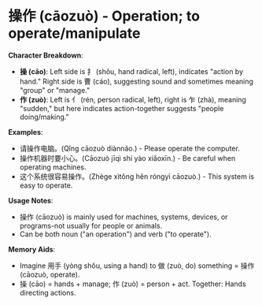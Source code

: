 # **操作 (cāozuò) - Operation; to operate/manipulate**

**Character Breakdown**:  
- **操 (cāo)**: Left side is 扌 (shǒu, hand radical, left), indicates "action by hand." Right side is 曹 (cáo), suggesting sound and sometimes meaning "group" or "manage."  
- **作 (zuò)**: Left is 亻 (rén, person radical, left), right is 乍 (zhà), meaning "sudden," but here indicates action-together suggests "people doing/making."

**Examples**:  
- 请操作电脑。(Qǐng cāozuò diànnǎo.) - Please operate the computer.  
- 操作机器时要小心。(Cāozuò jīqì shí yào xiǎoxīn.) - Be careful when operating machines.  
- 这个系统很容易操作。(Zhège xìtǒng hěn róngyì cāozuò.) - This system is easy to operate.

**Usage Notes**:  
- 操作 (cāozuò) is mainly used for machines, systems, devices, or programs-not usually for people or animals.  
- Can be both noun ("an operation") and verb ("to operate").

**Memory Aids**:  
- Imagine 用手 (yòng shǒu, using a hand) to 做 (zuò, do) something = 操作 (cāozuò, operate).  
- 操 (cāo) = hands + manage; 作 (zuò) = person + act. Together: Hands directing actions.